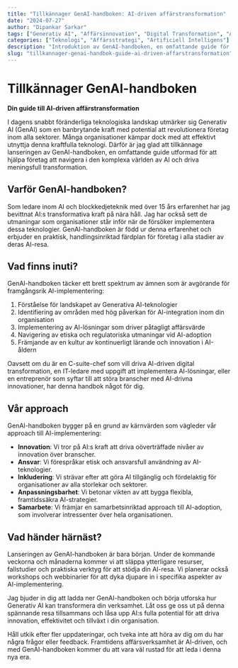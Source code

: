 ```yaml
---
title: "Tillkännager GenAI-handboken: AI-driven affärstransformation"
date: "2024-07-27"
author: "Dipankar Sarkar"
tags: ["Generativ AI", "Affärsinnovation", "Digital Transformation", "AI-strategi", "Maskininlärning"]
categories: ["Teknologi", "Affärsstrategi", "Artificiell Intelligens"]
description: "Introduktion av GenAI-handboken, en omfattande guide för organisationer som vill utnyttja kraften i Generativ AI. Lär dig hur denna resurs kan hjälpa dig att navigera i den komplexa världen av AI och driva meningsfull transformation i din verksamhet."
slug: "tillkannager-genai-handbok-guide-ai-driven-affarstransformation"
---
```


# Tillkännager GenAI-handboken
**Din guide till AI-driven affärstransformation**

I dagens snabbt föränderliga teknologiska landskap utmärker sig Generativ AI (GenAI) som en banbrytande kraft med potential att revolutionera företag inom alla sektorer. Många organisationer kämpar dock med att effektivt utnyttja denna kraftfulla teknologi. Därför är jag glad att tillkännage lanseringen av GenAI-handboken, en omfattande guide utformad för att hjälpa företag att navigera i den komplexa världen av AI och driva meningsfull transformation.

## Varför GenAI-handboken?

Som ledare inom AI och blockkedjeteknik med över 15 års erfarenhet har jag bevittnat AI:s transformativa kraft på nära håll. Jag har också sett de utmaningar som organisationer står inför när de försöker implementera dessa teknologier. GenAI-handboken är född ur denna erfarenhet och erbjuder en praktisk, handlingsinriktad färdplan för företag i alla stadier av deras AI-resa.

## Vad finns inuti?

GenAI-handboken täcker ett brett spektrum av ämnen som är avgörande för framgångsrik AI-implementering:

1. Förståelse för landskapet av Generativa AI-teknologier
2. Identifiering av områden med hög påverkan för AI-integration inom din organisation
3. Implementering av AI-lösningar som driver påtagligt affärsvärde
4. Navigering av etiska och regulatoriska utmaningar vid AI-adoption
5. Främjande av en kultur av kontinuerligt lärande och innovation i AI-åldern

Oavsett om du är en C-suite-chef som vill driva AI-driven digital transformation, en IT-ledare med uppgift att implementera AI-lösningar, eller en entreprenör som syftar till att störa branscher med AI-drivna innovationer, har denna handbok något för dig.

## Vår approach

GenAI-handboken bygger på en grund av kärnvärden som vägleder vår approach till AI-implementering:

- **Innovation**: Vi tror på AI:s kraft att driva oöverträffade nivåer av innovation över branscher.
- **Ansvar**: Vi förespråkar etisk och ansvarsfull användning av AI-teknologier.
- **Inkludering**: Vi strävar efter att göra AI tillgänglig och fördelaktig för organisationer av alla storlekar och sektorer.
- **Anpassningsbarhet**: Vi betonar vikten av att bygga flexibla, framtidssäkra AI-strategier.
- **Samarbete**: Vi främjar en samarbetsinriktad approach till AI-adoption, som involverar intressenter över hela organisationen.

## Vad händer härnäst?

Lanseringen av GenAI-handboken är bara början. Under de kommande veckorna och månaderna kommer vi att släppa ytterligare resurser, fallstudier och praktiska verktyg för att stödja din AI-resa. Vi planerar också workshops och webbinarier för att dyka djupare in i specifika aspekter av AI-implementering.

Jag bjuder in dig att ladda ner GenAI-handboken och börja utforska hur Generativ AI kan transformera din verksamhet. Låt oss ge oss ut på denna spännande resa tillsammans och låsa upp AI:s fulla potential för att driva innovation, effektivitet och tillväxt i din organisation.

Håll utkik efter fler uppdateringar, och tveka inte att höra av dig om du har några frågor eller feedback. Framtidens affärsverksamhet är AI-driven, och med GenAI-handboken kommer du att vara väl rustad för att leda i denna nya era.